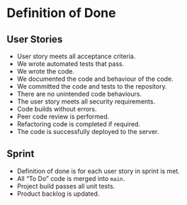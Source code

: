 # Definition of Done

## User Stories

- User story meets all acceptance criteria.
- We wrote automated tests that pass.
- We wrote the code.
- We documented the code and behaviour of the code.
- We committed the code and tests to the repository.
- There are no unintended code behaviours.
- The user story meets all security requirements.
- Code builds without errors.
- Peer code review is performed.
- Refactoring code is completed if required.
- The code is successfully deployed to the server.

## Sprint

- Definition of done is for each user story in sprint is met.
- All “To Do” code is merged into `main`.
- Project build passes all unit tests.
- Product backlog is updated.
